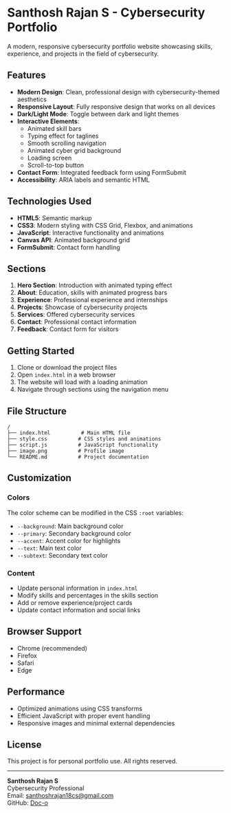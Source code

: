 # Santhosh Rajan S - Cybersecurity Portfolio

A modern, responsive cybersecurity portfolio website showcasing skills, experience, and projects in the field of cybersecurity.

## Features

- **Modern Design**: Clean, professional design with cybersecurity-themed aesthetics
- **Responsive Layout**: Fully responsive design that works on all devices
- **Dark/Light Mode**: Toggle between dark and light themes
- **Interactive Elements**: 
  - Animated skill bars
  - Typing effect for taglines
  - Smooth scrolling navigation
  - Animated cyber grid background
  - Loading screen
  - Scroll-to-top button
- **Contact Form**: Integrated feedback form using FormSubmit
- **Accessibility**: ARIA labels and semantic HTML

## Technologies Used

- **HTML5**: Semantic markup
- **CSS3**: Modern styling with CSS Grid, Flexbox, and animations
- **JavaScript**: Interactive functionality and animations
- **Canvas API**: Animated background grid
- **FormSubmit**: Contact form handling

## Sections

1. **Hero Section**: Introduction with animated typing effect
2. **About**: Education, skills with animated progress bars
3. **Experience**: Professional experience and internships
4. **Projects**: Showcase of cybersecurity projects
5. **Services**: Offered cybersecurity services
6. **Contact**: Professional contact information
7. **Feedback**: Contact form for visitors

## Getting Started

1. Clone or download the project files
2. Open `index.html` in a web browser
3. The website will load with a loading animation
4. Navigate through sections using the navigation menu

## File Structure

```
/
├── index.html          # Main HTML file
├── style.css          # CSS styles and animations
├── script.js          # JavaScript functionality
├── image.png          # Profile image
└── README.md          # Project documentation
```

## Customization

### Colors
The color scheme can be modified in the CSS `:root` variables:
- `--background`: Main background color
- `--primary`: Secondary background color
- `--accent`: Accent color for highlights
- `--text`: Main text color
- `--subtext`: Secondary text color

### Content
- Update personal information in `index.html`
- Modify skills and percentages in the skills section
- Add or remove experience/project cards
- Update contact information and social links

## Browser Support

- Chrome (recommended)
- Firefox
- Safari
- Edge

## Performance

- Optimized animations using CSS transforms
- Efficient JavaScript with proper event handling
- Responsive images and minimal external dependencies

## License

This project is for personal portfolio use. All rights reserved.

---

**Santhosh Rajan S**  
Cybersecurity Professional  
Email: santhoshrajan18cs@gmail.com  
GitHub: [Doc-o](https://github.com/Doc-o) 